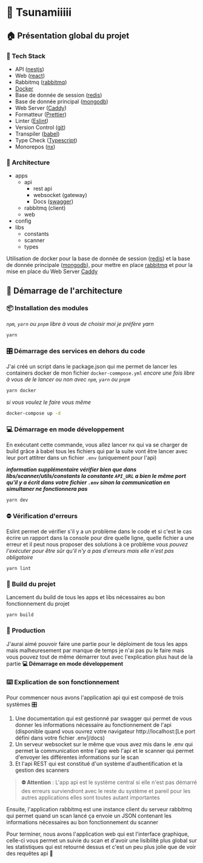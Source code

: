 # 🌊 Tsunamiiiii

## 🏠 Présentation global du projet

### 📼 Tech Stack

- API ([nestjs](https://nestjs.com))
- Web ([react](https://reactjs.com))
- Rabbitmq ([rabbitmq](https://rabbitmq.com))
- [Docker](https://docker.com)
- Base de donnée de session ([redis](https://redis.io))
- Base de donnée principal ([mongodb](https://mongodb.com))
- Web Server ([Caddy](https://caddyserver.com))
- Formatteur ([Prettier](https://prettier.io))
- Linter ([Eslint](https://eslint.org))
- Version Control ([git](https://git-scm.com))
- Transpiler ([babel](https://babeljs.io))
- Type Check ([Typescript](https://typescriptlang.org))
- Monorepos ([nx](https://nx.dev))

### 🗿 Architecture

- apps
  - api
    - rest api
    - websocket (gateway)
    - Docs ([swagger](https://swagger.io))
  - rabbitmq (client)
  - web
- config
- libs
  - constants
  - scanner
  - types

Utilisation de docker pour la base de donnée de session ([redis](https://redis.io)) et la base de donnée principale ([mongodb](https://mongodb.com)), pour mettre en place [rabbitmq](https://rabbitmq.com) et pour la mise en place du Web Server [Caddy](https://caddyserver.com)

## 🗿 Démarrage de l'architecture

### 📦 Installation des modules

*`npm`, `yarn` ou `pnpm` libre à vous de choisir moi je préfère yarn*

```bash
yarn
```

### 🎛️ Démarrage des services en dehors du code

J'ai créé un script dans le package.json qui me permet de lancer les containers docker de mon fichier `docker-commpose.yml`
*encore une fois libre à vous de le lancer ou non avec `npm`, `yarn` ou `pnpm`*

```bash
yarn docker
```

*si vous voulez le faire vous même*

```bash
docker-compose up -d
```

### 💻 Démarrage en mode développement

En exécutant cette commande, vous allez lancer nx qui va se charger de build grâce à babel tous les fichiers qui par la suite vont être lancer avec leur port attitrer dans un fichier `.env` (uniquement pour l'api)

***information supplémentaire vérifier bien que dans libs/scanner/utils/constants la constante `API_URL` a bien le même port qu'il y a écrit dans votre fichier `.env` sinon la communication en simultaner ne fonctionnera pas***

```bash
yarn dev
```

### ⛔ Vérification d'erreurs

Eslint permet de vérifier s'il y a un problème dans le code et si c'est le cas écrire un rapport dans la console pour dire quelle ligne, quelle fichier a une erreur et il peut nous proposer des solutions à ce problème
*vous pouvez l'exécuter pour être sûr qu'il n'y a pas d'erreurs mais elle n'est pas obligatoire* 

```bash
yarn lint
```

### 🔨 Build du projet

Lancement du build de tous les apps et libs nécessaires au bon fonctionnement du projet

```bash
yarn build
```

### 👥 Production

J'aurai aimé pouvoir faire une partie pour le déploiment de tous les apps mais malheuresement par manque de temps je n'ai pas pu le faire mais vous pouvez tout de même démarrer tout avec l'explication plus haut de la partie **💻 Démarrage en mode développement**

### ⌨️ Explication de son fonctionnement

Pour commencer nous avons l'application api qui est composé de trois systèmes 🎛️

1. Une documentation qui est gestionné par swagger qui permet de vous donner les informations nécessaire au fonctionnement de l'api (disponible quand vous ouvrez votre navigateur http://localhost:[Le port défini dans votre fichier .env]/docs)
2. Un serveur websocket sur le même que vous avez mis dans le .env qui permet la communication entre l'app web l'api et le scanner qui permet d'envoyer les différentes informations sur le scan
3. Et l'api REST qui est constitué d'un système d'authentification et la gestion des scanners

> **⛔ Attention** : L'app api est le système central si elle n'est pas démarré des erreurs surviendront avec le reste du système et pareil pour les autres applications elles sont toutes autant importantes

Ensuite, l'application rabbitmq est une instance client du serveur rabbitmq qui permet quand un scan lancé ça envoie un JSON contenant les informations nécessaires au bon fonctionnement du scanner

Pour terminer, nous avons l'application web qui est l'interface graphique, celle-ci vous permet un suivie du scan et d'avoir une lisibilité plus global sur les statistiques qui est retourné dessus et c'est un peu plus jolie que de voir des requêtes api 🤮

